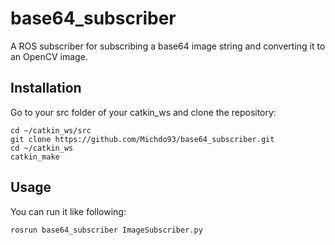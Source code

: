 # base64_subscriber
A ROS subscriber for subscribing a base64 image string and converting it to an OpenCV image.

## Installation

Go to your src folder of your catkin_ws and clone the repository:

```
cd ~/catkin_ws/src
git clone https://github.com/Michdo93/base64_subscriber.git
cd ~/catkin_ws
catkin_make
```

## Usage

You can run it like following:

```
rosrun base64_subscriber ImageSubscriber.py
```
